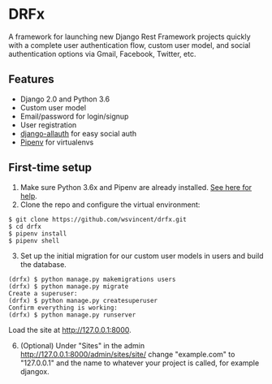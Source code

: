 # DRFx

A framework for launching new Django Rest Framework projects quickly with a complete user authentication flow, custom user model, and social authentication options via Gmail, Facebook, Twitter, etc.

## Features

* Django 2.0 and Python 3.6
* Custom user model
* Email/password for login/signup
* User registration
* [django-allauth](https://github.com/pennersr/django-allauth) for easy social auth
* [Pipenv](https://github.com/pypa/pipenv) for virtualenvs

## First-time setup

1.  Make sure Python 3.6x and Pipenv are already installed. [See here for help](https://djangoforbeginners.com/initial-setup/).
2.  Clone the repo and configure the virtual environment:

```
$ git clone https://github.com/wsvincent/drfx.git
$ cd drfx
$ pipenv install
$ pipenv shell
```

3.  Set up the initial migration for our custom user models in users and build the database.

```
(drfx) $ python manage.py makemigrations users
(drfx) $ python manage.py migrate
Create a superuser:
(drfx) $ python manage.py createsuperuser
Confirm everything is working:
(drfx) $ python manage.py runserver
```

Load the site at http://127.0.0.1:8000.

6.  (Optional) Under "Sites" in the admin http://127.0.0.1:8000/admin/sites/site/ change "example.com" to "127.0.0.1" and the name to whatever your project is called, for example djangox.
